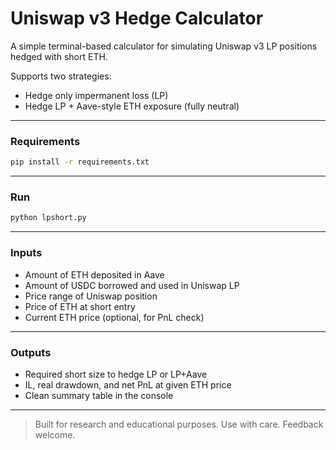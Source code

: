 # Uniswap v3 Hedge Calculator

A simple terminal-based calculator for simulating Uniswap v3 LP positions hedged with short ETH.

Supports two strategies:
- Hedge only impermanent loss (LP)
- Hedge LP + Aave-style ETH exposure (fully neutral)

---

### Requirements

```bash
pip install -r requirements.txt
````

---

### Run

```bash
python lpshort.py
```

---

### Inputs

* Amount of ETH deposited in Aave
* Amount of USDC borrowed and used in Uniswap LP
* Price range of Uniswap position
* Price of ETH at short entry
* Current ETH price (optional, for PnL check)

---

### Outputs

* Required short size to hedge LP or LP+Aave
* IL, real drawdown, and net PnL at given ETH price
* Clean summary table in the console

---

> Built for research and educational purposes.
> Use with care. Feedback welcome.
